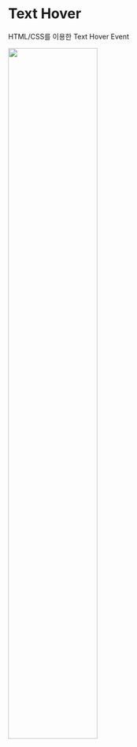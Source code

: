 # Text Hover
HTML/CSS를 이용한 Text Hover Event




<img width="60%" src="https://user-images.githubusercontent.com/71424881/206710624-8e1068d1-517b-40d4-b441-8ec4f72b066a.gif"/>
